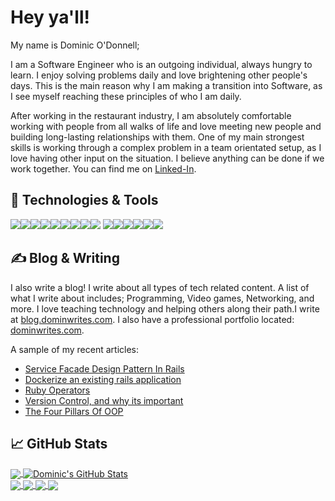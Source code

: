 # Hey ya'll!
My name is Dominic O'Donnell;

I am a Software Engineer who is an outgoing individual, always hungry to learn. I enjoy solving problems daily and love brightening other people's days. This is the main reason why I am making a transition into Software, as I see myself reaching these principles of who I am daily.

After working in the restaurant industry, I am absolutely comfortable working with people from all walks of life and love meeting new people and building long-lasting relationships with them. One of my main strongest skills is working through a complex problem in a team orientated setup, as I love having other input on the situation. I believe anything can be done if we work together. You can find me on [Linked-In][3].

## 🔧 Technologies & Tools
![](https://img.shields.io/badge/OS-Linux-informational?style=flat&logo=linux&logoColor=white&color=77b6ea)![](https://img.shields.io/badge/OS-MacOS-informational?style=flat&logo=MacOS&logoColor=white&color=77b6ea)![](https://img.shields.io/badge/Editor-VsCode-informational?style=flat&logo=visual-idea&logoColor=white&color=77b6ea)![](https://img.shields.io/badge/Code-Python-informational?style=flat&logo=python&logoColor=white&color=77b6ea)![](https://img.shields.io/badge/Code-JavaScript-informational?style=flat&logo=javascript&logoColor=white&color=77b6ea)![](https://img.shields.io/badge/Code-Ruby-informational?style=flat&logo=ruby&logoColor=white&color=77b6ea)![](https://img.shields.io/badge/Code-Sass-informational?style=flat&logo=sass&logoColor=white&color=77b6ea)![](https://img.shields.io/badge/Shell-Bash-informational?style=flat&logo=gnu-bash&logoColor=white&color=77b6ea)![](https://img.shields.io/badge/Shell-Zsh-informational?style=flat&logo=gnu-bash&logoColor=white&color=77b6ea)
![](https://img.shields.io/badge/Tools-PostgreSQL-informational?style=flat&logo=postgresql&logoColor=white&color=77b6ea)![](https://img.shields.io/badge/Tools-Apache-informational?style=flat&logo=apache&logoColor=white&color=77b6ea)![](https://img.shields.io/badge/Tools-Git-informational?style=flat&logo=git&logoColor=white&color=77b6ea)![](https://img.shields.io/badge/Tools-SQLite3-informational?style=flat&logo=sqlite&logoColor=white&color=77b6ea)![](https://img.shields.io/badge/Framework-Ruby_On_Rails-informational?style=flat&logo=ruby&logoColor=white&color=77b6ea)![](https://img.shields.io/badge/Framework-Flask-informational?style=flat&logo=flask&logoColor=white&color=77b6ea)

## &#x270d; Blog & Writing

I also write a blog! I write about all types of tech related content. A list of what I write about includes; Programming, Video games, Networking, and more. I love teaching technology and helping others along their path.I write at [blog.dominwrites.com](https://blog.dominwrites.com/). I also have a professional portfolio located: [dominwrites.com](https://dominwrites.com/).

A sample of my recent articles:

<!-- BLOG-POST-LIST:START -->
- [Service Facade Design Pattern In Rails](https://blog.dominwrites.com/programming/rails/service_facade_design_rails/)
- [Dockerize an existing rails application](https://blog.dominwrites.com/programming/rails/dockerize-an-existing-rails-application/)
- [Ruby Operators](https://blog.dominwrites.com/programming/ruby-operators/)
- [Version Control, and why its important](https://blog.dominwrites.com/programming/version_control/)
- [The Four Pillars Of OOP](https://blog.dominwrites.com/programming/the-four-pillars-of-object-orientated-programming/)
<!-- BLOG-POST-LIST:END -->

## &#x1f4c8; GitHub Stats

<a href="https://github.com/Dominicod/Dominicod">
  <img align="center" src="https://github-readme-stats.vercel.app/api/top-langs/?username=dominicod&hide=html,css,scss&theme=tokyonight&langs_count=3" />
</a><a href="https://github.com/Dominicod/Dominicod">
  <img align="center" src="https://github-readme-stats.vercel.app/api?username=dominicod&count_private=true&show_icons=true&theme=tokyonight" alt="Dominic's GitHub Stats" />
</a>
<br>
<a href="https://github.com/Dominicod/portfolio">
  <img align="center" src="https://github-readme-stats.vercel.app/api/pin/?username=Dominicod&repo=portfolio&title_color=ffffff&text_color=c9cacc&theme=tokyonight" />
</a><a href="https://github.com/Dominicod/Lunch_and_Learn">
  <img align="center" src="https://github-readme-stats.vercel.app/api/pin/?username=Dominicod&repo=Lunch_and_Learn&title_color=ffffff&text_color=c9cacc&theme=tokyonight" />
</a><a href="https://github.com/Dominicod/viewing_party_lite-1">
  <img align="center" src="https://github-readme-stats.vercel.app/api/pin/?username=Dominicod&repo=viewing_party_lite-1&title_color=ffffff&text_color=c9cacc&theme=tokyonight" />
</a><a href="https://github.com/TripWeather/trip_weather_be">
  <img align="center" src="https://github-readme-stats.vercel.app/api/pin/?username=TripWeather&repo=trip_weather_be&title_color=ffffff&text_color=c9cacc&theme=tokyonight" />
</a>

<!-- icons with padding -->

[1.1]: http://i.imgur.com/tXSoThF.png (twitter icon with padding)
[2.1]: http://i.imgur.com/0o48UoR.png (github icon with padding)

<!-- icons without padding -->

[1.2]: http://i.imgur.com/wWzX9uB.png (twitter icon without padding)
[2.2]: http://i.imgur.com/9I6NRUm.png (github icon without padding)
[3.2]: https://raw.githubusercontent.com/MartinHeinz/MartinHeinz/master/linkedin-3-16.png (LinkedIn icon without padding)


<!-- links to your social media accounts -->

[2]: https://github.com/Dominicod
[3]: https://www.linkedin.com/in/dominic-odonnell/


<!-- Resources -->
<!-- Icons: https://simpleicons.org/ -->
<!-- GitHub Stats: https://github.com/anuraghazra/github-readme-stats -->
<!-- Emojis: https://emojipedia.org/emoji/ -->
<!-- HTML Emojis: https://www.fileformat.info/index.htm -->
<!-- Shields: https://shields.io/ -->
<!-- Awesome GitHub Profile README: https://github.com/abhisheknaiidu/awesome-github-profile-readme -->
